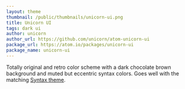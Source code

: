 ```yaml
---
layout: theme
thumbnail: /public/thumbnails/unicorn-ui.png
title: Unicorn UI
tags: dark ui
author: unicorn
author_url: https://github.com/unicorn/atom-unicorn-ui
package_url: https://atom.io/packages/unicorn-ui
package_name: unicorn-ui
---
```


Totally original and retro color scheme with a dark chocolate brown background and muted but eccentric syntax colors.
Goes well with the matching [Syntax theme](https://atom.io/packages/unicorn-syntax).
